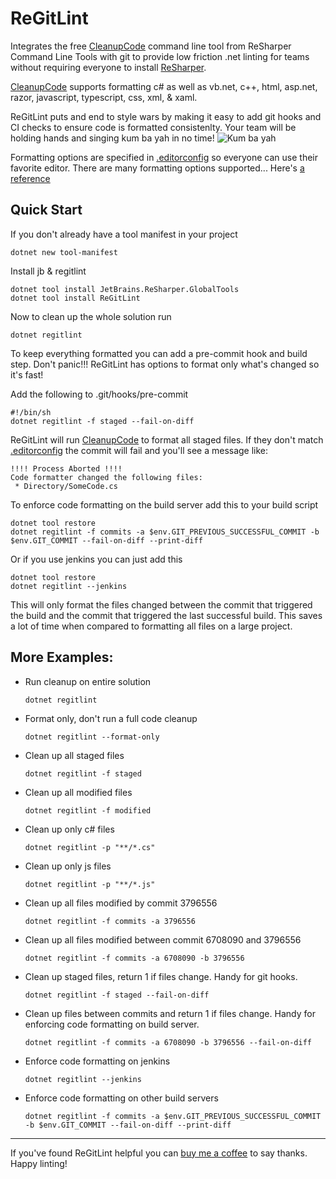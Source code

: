 # ReGitLint

Integrates the free
[CleanupCode](https://www.jetbrains.com/help/resharper/CleanupCode.html)
command line tool from ReSharper Command Line Tools with git to provide
low friction .net linting for teams without requiring everyone to install
[ReSharper](https://www.jetbrains.com/resharper/).

[CleanupCode](https://www.jetbrains.com/help/resharper/CleanupCode.html)
supports formatting c# as well as vb.net, c++, html, asp.net, razor,
javascript, typescript, css, xml, & xaml.

ReGitLint puts and end to style wars by making it easy to add git hooks
and CI checks to ensure code is formatted consistenlty. Your team will
be holding hands and singing kum ba yah in no time!
![Kum ba yah](https://media2.giphy.com/media/3oz8xClhwv2EnhZeXS/giphy.gif)

Formatting options are specified in
[.editorconfig](https://editorconfig.org/) so everyone can use their
favorite editor. There are many formatting options supported... Here's
[a reference](https://www.jetbrains.com/help/resharper/EditorConfig_Generalized.html)


## Quick Start

If you don't already have a tool manifest in your project

    dotnet new tool-manifest

Install jb & regitlint

    dotnet tool install JetBrains.ReSharper.GlobalTools
    dotnet tool install ReGitLint

Now to clean up the whole solution run

    dotnet regitlint

To keep everything formatted you can add a pre-commit hook and build step.
Don't panic!!! ReGitLint has options to format only what's changed so it's fast!

Add the following to .git/hooks/pre-commit

    #!/bin/sh
    dotnet regitlint -f staged --fail-on-diff

ReGitLint will run
[CleanupCode](https://www.jetbrains.com/help/resharper/CleanupCode.html) to
format all staged files. If they don't match
[.editorconfig](https://editorconfig.org/) the commit will fail and you'll see a
message like:

    !!!! Process Aborted !!!!
    Code formatter changed the following files:
     * Directory/SomeCode.cs


To enforce code formatting on the build server add this to your build script

    dotnet tool restore
    dotnet regitlint -f commits -a $env.GIT_PREVIOUS_SUCCESSFUL_COMMIT -b $env.GIT_COMMIT --fail-on-diff --print-diff

Or if you use jenkins you can just add this

    dotnet tool restore
    dotnet regitlint --jenkins

This will only format the files changed between the commit that triggered the
build and the commit that triggered the last successful build. This saves a
lot of time when compared to formatting all files on a large project.


## More Examples:

* Run cleanup on entire solution

    `dotnet regitlint`

* Format only, don't run a full code cleanup

    `dotnet regitlint --format-only`

* Clean up all staged files

    `dotnet regitlint -f staged`

* Clean up all modified files

    `dotnet regitlint -f modified`

* Clean up only c# files

    `dotnet regitlint -p "**/*.cs"`

* Clean up only js files

    `dotnet regitlint -p "**/*.js"`

* Clean up all files modified by commit 3796556

	`dotnet regitlint -f commits -a 3796556`

* Clean up all files modified between commit 6708090 and 3796556

	`dotnet regitlint -f commits -a 6708090 -b 3796556`

* Clean up staged files, return 1 if files change. Handy for git hooks.

    `dotnet regitlint -f staged --fail-on-diff`

* Clean up files between commits and return 1 if files change. Handy for
  enforcing code formatting on build server.

    `dotnet regitlint -f commits -a 6708090 -b 3796556 --fail-on-diff`

* Enforce code formatting on jenkins

    `dotnet regitlint --jenkins`

* Enforce code formatting on other build servers

    `dotnet regitlint -f commits -a $env.GIT_PREVIOUS_SUCCESSFUL_COMMIT -b $env.GIT_COMMIT --fail-on-diff --print-diff`


----

If you've found ReGitLint helpful you can
[buy me a coffee](https://www.buymeacoffee.com/sethreno) to say thanks.
Happy linting!
